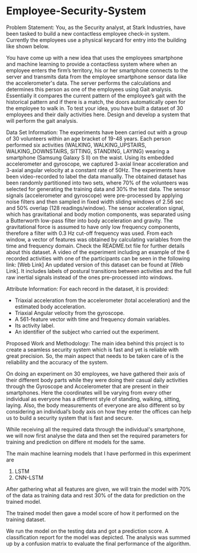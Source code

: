 # Employee-Security-System

Problem Statement:
You, as the Security analyst, at Stark Industries, have been tasked to build a new contactless 
employee check-in system. Currently the employees use a physical keycard for entry into 
the building like shown below.

You have come up with a new idea that uses the employees smartphone and machine learning to provide a contactless system where when an employee enters the firm’s territory, his or her smartphone connects to the server and transmits data from the employee smartphone sensor data like the accelerometer's data. The server performs the calculations and determines this person as one of the employees using Gait analysis. Essentially it compares the current pattern of the employee’s gait with the historical pattern and if there is a match, the doors automatically open for the employee to walk in.
To test your idea, you have built a dataset of 30 employees and their daily activities here. 
Design and develop a system that will perform the gait analysis.


Data Set Information:
The experiments have been carried out with a group of 30 volunteers within an age bracket of 19-48 years. Each person performed six activities (WALKING, WALKING_UPSTAIRS, WALKING_DOWNSTAIRS, SITTING, STANDING, LAYING) wearing a smartphone (Samsung Galaxy S II) on the waist. Using its embedded accelerometer and gyroscope, we captured 3-axial linear acceleration and 3-axial angular velocity at a constant rate of 50Hz. The experiments have been video-recorded to label the data manually. The obtained dataset has been randomly partitioned into two sets, where 70% of the volunteers was selected for generating the training data and 30% the test data.
The sensor signals (accelerometer and gyroscope) were pre-processed by applying noise filters and then sampled in fixed width sliding windows of 2.56 sec and 50% overlap (128 readings/window). The sensor acceleration signal, which has gravitational and body motion components, was separated using a Butterworth low-pass filter into body acceleration and gravity. The gravitational force is assumed to have only low frequency components, therefore a filter with 0.3 Hz cut-off frequency was used. From each window, a vector of features was obtained by calculating variables from the time and frequency domain.
Check the README.txt file for further details about this dataset.
A video of the experiment including an example of the 6 recorded activities with one of the participants can be seen in the following link: [Web Link]
An updated version of this dataset can be found at [Web Link]. It includes labels of postural transitions between activities and the full raw inertial signals instead of the ones pre-processed into windows.


Attribute Information:
For each record in the dataset, it is provided:
- Triaxial acceleration from the accelerometer (total acceleration) and the estimated body 
acceleration.
- Triaxial Angular velocity from the gyroscope.
- A 561-feature vector with time and frequency domain variables.
- Its activity label.
- An identifier of the subject who carried out the experiment.


Proposed Work and Methodology:
The main idea behind this project is to create a seamless security system which is fast and 
yet is reliable with great precision. So, the main aspect that needs to be taken care of is the 
reliability and the accuracy of the system.

On doing an experiment on 30 employees, we have gathered their axis of their different 
body parts while they were doing their casual daily activities through the Gyroscope and 
Accelerometer that are present in their smartphones. Here the coordinates will be varying 
from every other individual as everyone has a different style of standing, walking, sitting, 
laying. Also, the body measurements of everyone are also different so by considering an 
individual’s body axis on how they enter the offices can help us to build a security system 
that is fast and secure.

While receiving all the required data through the individual's smartphone, we will now first
analyse the data and then set the required parameters for training and prediction on differe
nt models for the same.

The main machine learning models that I have performed in this experiment are
1. LSTM
2. CNN-LSTM

After gathering what all features are given, we will train the model with 70% of the data as
training data and rest 30% of the data for prediction on the trained model.

The trained model then gave a model score of how it performed on the training dataset.

We run the model on the testing data and got a prediction score. A classification report for
the model was depicted. The analysis was summed up by a confusion matrix to evaluate the 
final performance of the algorithm.

